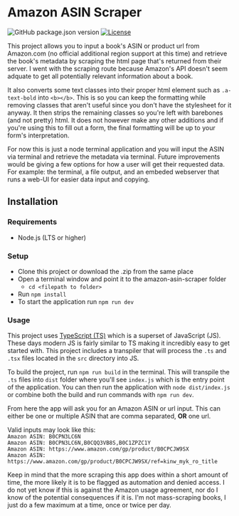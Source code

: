 # Amazon ASIN Scraper

![GitHub package.json version](https://img.shields.io/github/package-json/v/nullgato/amazon-asin-scraper?color=blue)
[![License](https://img.shields.io/badge/License-MIT-blue)](#license)

This project allows you to input a book's ASIN or product url from Amazon.com (no official additional region support at this time) and retrieve the book's metadata by scraping the html page that's returned from their server. I went with the scraping route because Amazon's API doesn't seem adquate to get all potentially relevant information about a book.

It also converts some text classes into their proper html element such as `.a-text-bold` into `<b></b>`. This is so you can keep the formatting while removing classes that aren't useful since you don't have the stylesheet for it anyway. It then strips the remaining classes so you're left with barebones (and not pretty) html. It does not however make any other additions and if you're using this to fill out a form, the final formatting will be up to your form's interpretation.

For now this is just a node terminal application and you will input the ASIN via terminal and retrieve the metadata via terminal. Future improvements would be giving a few options for how a user will get their requested data. For example: the terminal, a file output, and an embeded webserver that runs a web-UI for easier data input and copying.

## Installation

### Requirements

-   Node.js (LTS or higher)

### Setup

-   Clone this project or download the .zip from the same place
-   Open a terminal window and point it to the amazon-asin-scraper folder
    -   `cd <filepath to folder>`
-   Run `npm install`
-   To start the application run `npm run dev`

### Usage

This project uses [TypeScript (TS)](https://www.typescriptlang.org/) which is a superset of JavaScript (JS). These days modern JS is fairly similar to TS making it incredibly easy to get started with. This project includes a transpiler that will process the `.ts` and `.tsx` files located in the `src` directory into JS.

To build the project, run `npm run build` in the terminal. This will transpile the `.ts` files into `dist` folder where you'll see `index.js` which is the entry point of the application. You can then run the application with `node dist/index.js` or combine both the build and run commands with `npm run dev`.

From here the app will ask you for an Amazon ASIN or url input. This can either be one or multiple ASIN that are comma separated, **OR** one url.

Valid inputs may look like this:  
`Amazon ASIN: B0CPN3LC6N`  
`Amazon ASIN: B0CPN3LC6N,B0CQQ3VB8S,B0C1ZPZC1Y`  
`Amazon ASIN: https://www.amazon.com/gp/product/B0CPCJW9SX`  
`Amazon ASIN: https://www.amazon.com/gp/product/B0CPCJW9SX/ref=kinw_myk_ro_title`

Keep in mind that the more scraping this app does within a short amount of time, the more likely it is to be flagged as automation and denied access. I do not yet know if this is against the Amazon usage agreement, nor do I know of the potential consequences if it is. I'm not mass-scraping books, I just do a few maximum at a time, once or twice per day.
